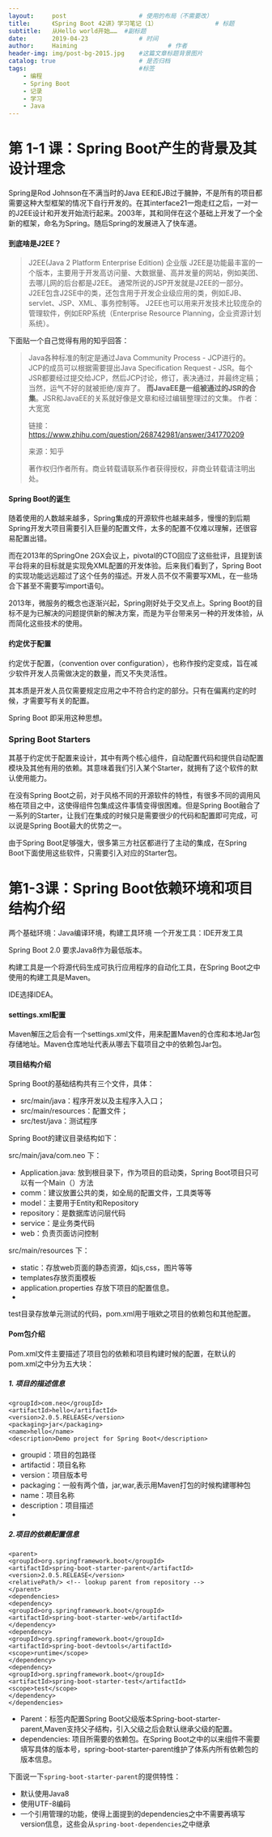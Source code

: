 ```yaml
---
layout:     post   				    # 使用的布局（不需要改）
title:      《Spring Boot 42讲》学习笔记（1） 				# 标题 
subtitle:   从Hello world开始……  #副标题
date:       2019-04-23				# 时间
author:     Haiming 						# 作者
header-img: img/post-bg-2015.jpg 	#这篇文章标题背景图片
catalog: true 						# 是否归档
tags:								#标签
    - 编程
    - Spring Boot
    - 记录
    - 学习
    - Java
---
```




# 第 1-1 课：Spring Boot产生的背景及其设计理念



Spring是Rod Johnson在不满当时的Java EE和EJB过于臃肿，不是所有的项目都需要这种大型框架的情况下自行开发的。在其interface21一炮走红之后，一对一的J2EE设计和开发开始流行起来。2003年，其和同伴在这个基础上开发了一个全新的框架，命名为Spring。随后Spring的发展进入了快车道。



#### 到底啥是J2EE？



> J2EE(Java 2 Platform Enterprise Edition) 企业版
> J2EE是功能最丰富的一个版本，主要用于开发高访问量、大数据量、高并发量的网站，例如美团、去哪儿网的后台都是J2EE。
> 通常所说的JSP开发就是J2EE的一部分。
> J2EE包含J2SE中的类，还包含用于开发企业级应用的类，例如EJB、servlet、JSP、XML、事务控制等。
> J2EE也可以用来开发技术比较庞杂的管理软件，例如ERP系统（Enterprise Resource Planning，企业资源计划系统）。



下面贴一个自己觉得有用的知乎回答：



> Java各种标准的制定是通过Java Community Process - JCP进行的。JCP的成员可以根据需要提出Java Specification Request - JSR。每个JSR都要经过提交给JCP，然后JCP讨论，修订，表决通过，并最终定稿；当然，运气不好的就被拒绝/废弃了。
> **而JavaEE是一组被通过的JSR的合集**。JSR和JavaEE的关系就好像是文章和经过编辑整理过的文集。
> 作者：大宽宽
>
> 链接：https://www.zhihu.com/question/268742981/answer/341770209
>
> 来源：知乎
>
> 著作权归作者所有。商业转载请联系作者获得授权，非商业转载请注明出处。





#### Spring Boot的诞生

随着使用的人数越来越多，Spring集成的开源软件也越来越多，慢慢的到后期Spring开发大项目需要引入巨量的配置文件，太多的配置不仅难以理解，还很容易配置出错。

而在2013年的SpringOne 2GX会议上，pivotal的CTO回应了这些批评，且提到该平台将来的目标就是实现免XML配置的开发体验。后来我们看到了，Spring Boot的实现功能远远超过了这个任务的描述。开发人员不仅不需要写XML，在一些场合下甚至不需要写import语句。

2013年，微服务的概念也逐渐兴起，Spring刚好处于交叉点上。Spring Boot的目标不是为已解决的问题提供新的解决方案，而是为平台带来另一种的开发体验，从而简化这些技术的使用。

#### 约定优于配置

约定优于配置，（convention over configuration），也称作按约定变成，旨在减少软件开发人员需做决定的数量，而又不失灵活性。

其本质是开发人员仅需要规定应用之中不符合约定的部分。只有在偏离约定的时候，才需要写有关的配置。

Spring Boot 即采用这种思想。

### Spring Boot Starters

其基于约定优于配置来设计，其中有两个核心组件，自动配置代码和提供自动配置模块及其他有用的依赖。其意味着我们引入某个Starter，就拥有了这个软件的默认使用能力。

在没有Spring Boot之前，对于风格不同的开源软件的特性，有很多不同的调用风格在项目之中，这使得组件包集成这件事情变得很困难。但是Spring Boot融合了一系列的Starter，让我们在集成的时候只是需要很少的代码和配置即可完成，可以说是Spring Boot最大的优势之一。

由于Spring Boot足够强大，很多第三方社区都进行了主动的集成，在Spring Boot下面使用这些软件，只需要引入对应的Starter包。
 
 
# 第1-3课：Spring Boot依赖环境和项目结构介绍

两个基础环境：Java编译环境，构建工具环境
一个开发工具：IDE开发工具

Spring Boot 2.0 要求Java8作为最低版本。

构建工具是一个将源代码生成可执行应用程序的自动化工具，在Spring Boot之中使用的构建工具是Maven。

IDE选择IDEA。

#### settings.xml配置

Maven解压之后会有一个settings.xml文件，用来配置Maven的仓库和本地Jar包存储地址。Maven仓库地址代表从哪去下载项目之中的依赖包Jar包。

#### 项目结构介绍

Spring Boot的基础结构共有三个文件，具体：
- src/main/java：程序开发以及主程序⼊入⼝；
- src/main/resources：配置文件；
- src/test/java：测试程序


Spring Boot的建议目录结构如下：

src/main/java/com.neo 下：
- Application.java: 放到根目录下，作为项目的启动类，Spring Boot项目只可以有一个Main（）方法
- comm：建议放置公共的类，如全局的配置文件，工具类等等
- model：主要用于Entity和Repository
- repository：是数据库访问层代码
- service：是业务类代码
- web：负责页面访问控制

src/main/resources 下：
- static：存放web页面的静态资源，如js,css，图片等等
- templates存放页面模板
- application.properties 存放下项目的配置信息。
- 
test目录存放单元测试的代码，pom.xml用于哦欸之项目的依赖包和其他配置。

#### Pom包介绍

Pom.xml文件主要描述了项目包的依赖和项目构建时候的配置，在默认的pom.xml之中分为五大块：

##### 1. 项目的描述信息

```
<groupId>com.neo</groupId>
<artifactId>hello</artifactId>
<version>2.0.5.RELEASE</version>
<packaging>jar</packaging>
<name>hello</name>
<description>Demo project for Spring Boot</description>
```

- groupid：项目的包路径
- artifactid：项目名称
- version：项目版本号
- packaging：一般有两个值，jar,war,表示用Maven打包的时候构建哪种包
- name：项目名称
- description：项目描述
- 
##### 2.项目的依赖配置信息

```
<parent>
<groupId>org.springframework.boot</groupId>
<artifactId>spring-boot-starter-parent</artifactId>
<version>2.0.5.RELEASE</version>
<relativePath/> <!-- lookup parent from repository -->
</parent>
<dependencies>
<dependency>
<groupId>org.springframework.boot</groupId>
<artifactId>spring-boot-starter-web</artifactId>
</dependency>
<dependency>
<groupId>org.springframework.boot</groupId>
<artifactId>spring-boot-devtools</artifactId>
<scope>runtime</scope>
</dependency>
<dependency>
<groupId>org.springframework.boot</groupId>
<artifactId>spring-boot-starter-test</artifactId>
<scope>test</scope>
</dependency>
</dependencies>
```

- Parent：标签内配置Spring Boot父级版本Spring-boot-starter-parent,Maven支持父子结构，引入父级之后会默认继承父级的配置。
- dependencies: 项目所需要的依赖包。在Spring Boot之中的以来组件不需要填写具体的版本号，spring-boot-starter-parent维护了体系内所有依赖包的版本信息。


下面说一下`spring-boot-starter-parent`的提供特性：
- 默认使用Java8
- 使用UTF-8编码
- 一个引用管理的功能，使得上面提到的dependencies之中不需要再填写version信息，这些会从`spring-boot-dependencies`之中继承

